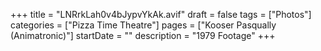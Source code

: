 +++
title = "LNRrkLah0v4bJypvYkAk.avif"
draft = false
tags = ["Photos"]
categories = ["Pizza Time Theatre"]
pages = ["Kooser Pasqually (Animatronic)"]
startDate = ""
description = "1979 Footage"
+++
